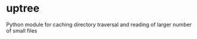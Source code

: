 uptree
======

Python module for caching directory traversal and reading of larger number of small files